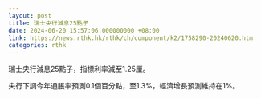 ```yaml
---
layout: post
title: 瑞士央行減息25點子
date: 2024-06-20 15:57:06.000000000 +08:00
link: https://news.rthk.hk/rthk/ch/component/k2/1758290-20240620.htm
categories: rthk
---
```


瑞士央行減息25點子，指標利率減至1.25厘。

央行下調今年通脹率預測0.1個百分點，至1.3%，經濟增長預測維持在1%。
